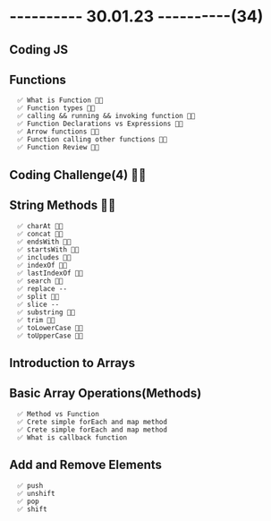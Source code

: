 # ---------- 30.01.23 ----------(34)

## Coding JS

## Functions

      ✅ What is Function 👍🏻
      ✅ Function types 👍🏻
      ✅ calling && running && invoking function 👍🏻
      ✅ Function Declarations vs Expressions 👍🏻
      ✅ Arrow functions 👍🏻
      ✅ Function calling other functions 👍🏻
      ✅ Function Review 👍🏻

## Coding Challenge(4) 👍🏻

## String Methods 👍🏻

      ✅ charAt 👍🏻
      ✅ concat 👍🏻
      ✅ endsWith 👍🏻
      ✅ startsWith 👍🏻
      ✅ includes 👍🏻
      ✅ indexOf 👍🏻
      ✅ lastIndexOf 👍🏻
      ✅ search 👍🏻
      ✅ replace --
      ✅ split 👍🏻
      ✅ slice --
      ✅ substring 👍🏻
      ✅ trim 👍🏻
      ✅ toLowerCase 👍🏻
      ✅ toUpperCase 👍🏻

## Introduction to Arrays

## Basic Array Operations(Methods)

      ✅ Method vs Function
      ✅ Crete simple forEach and map method
      ✅ Crete simple forEach and map method
      ✅ What is callback function

## Add and Remove Elements

      ✅ push
      ✅ unshift
      ✅ pop
      ✅ shift
